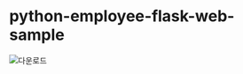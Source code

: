 # python-employee-flask-web-sample
![다운로드](https://github.com/GreenD93/databiz_aiplay2023/assets/15271627/f8f184d7-fbc0-4cc6-a516-ff715b843399)
